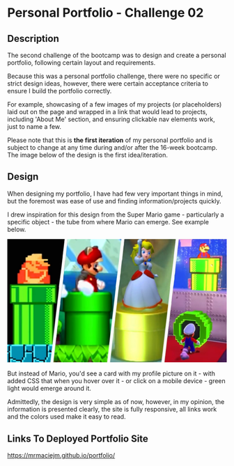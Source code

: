 # Personal Portfolio - Challenge 02

## Description

The second challenge of the bootcamp was to design and create a personal portfolio, following certain layout and requirements.

Because this was a personal portfolio challenge, there were no specific or strict design ideas, however, there were certain acceptance criteria to ensure I build the portfolio correctly.

For example, showcasing of a few images of my projects (or placeholders) laid out on the page and wrapped in a link that would lead to projects, including 'About Me' section, and ensuring clickable nav elements work, just to name a few.

Please note that this is **the first iteration** of my personal portfolio and is subject to change at any time during and/or after the 16-week bootcamp. The image below of the design is the first idea/iteration.

## Design

When designing my portfolio, I have had few very important things in mind, but the foremost was ease of use and finding information/projects quickly.

I drew inspiration for this design from the Super Mario game - particularly a specific object - the tube from where Mario can emerge. See example below.

![image of various Super Mario characters emerging from a green tube](/images/super-mario-chars-tubes.jpg)

But instead of Mario, you'd see a card with my profile picture on it - with added CSS that when you hover over it - or click on a mobile device - green light would emerge around it.

Admittedly, the design is very simple as of now, however, in my opinion, the information is presented clearly, the site is fully responsive, all links work and the colors used make it easy to read.

## Links To Deployed Portfolio Site

https://mrmaciejm.github.io/portfolio/
